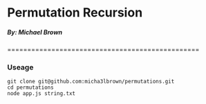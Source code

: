 # Permutation Recursion
##### By: Michael Brown
================================================

### Useage
```
git clone git@github.com:micha3lbrown/permutations.git
cd permutations
node app.js string.txt
```